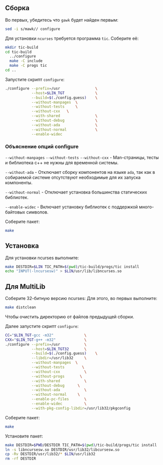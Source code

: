 <package-info :package="package" showsbu></package-info>

<script>
		new Vue({
		el: '#main',
		data: { package: {} },
		mounted: function () {
				this.getPackage('ncurses');
		},
		methods: {
			getPackage: function(name) {
					getPackage(name)
					.then(response => this.package = response);
			},
		}
  })
</script>

## Сборка

Во первых, убедитесь что `gawk` будет найден первым:

```bash
sed -i s/mawk// configure
```

Для установки `ncurses` требуется программа `tic`. Соберите её:
 
```bash
mkdir tic-build
cd tic-build
  ../configure
  make -C include
  make -C progs tic
cd ..
```

Запустите скрипт `configure`:

```bash
./configure --prefix=/usr                \
            --host=$LIN_TGT              \
            --build=$(./config.guess)    \
            --without-manpages  \
            --without-tests     \
            --without-cxx   \
            --with-shared                \
            --without-debug              \
            --without-ada                \
            --without-normal             \
            --enable-widec
```

### Объяснение опций configure

`--without-manpages` `--without-tests` `--without-cxx` - Man-страницы, тесты и библиотека c++ не нужны для временной системы.

`--without-ada` - Отключает сборку компонентов на языке `ada`, так как в собираемой системе отсутствуют необходимые для их запуска компоненты.

`--without-normal` - Отключает установка большинства статических библиотек.

`--enable-widec` - Включает установку библиотек с поддержкой много-байтовых символов. 

Соберите пакет:

```bash
make
```

## Установка

Для установки ncurses выполните:

```bash
make DESTDIR=$LIN TIC_PATH=$(pwd)/tic-build/progs/tic install
echo "INPUT(-lncursesw)" > $LIN/usr/lib/libncurses.so
```

## Для MultiLib

Соберите 32-битную версию ncurses:
Для этого, во первых выполните:

```bash
make distclean
```

Чтобы очистить директорию от файлов предыдущей сборки.

Далее запустите скрипт `configure`:

```bash
CC="$LIN_TGT-gcc -m32"              \
CXX="$LIN_TGT-g++ -m32"             \
./configure --prefix=/usr           \
            --host=$LIN_TGT32       \
            --build=$(./config.guess)    \
            --libdir=/usr/lib32     \
            --without-manpages  \
            --without-tests        \
            --without-cxx           \
            --without-progs       \
            --with-shared           \
            --without-debug      \
            --without-ada           \
            --without-normal     \
            --enable-pc-files       \
            --enable-widec          \
            --with-pkg-config-libdir=/usr/lib32/pkgconfig
```

Соберите пакет:

```bash
make
```

Установите пакет:

```bash
make DESTDIR=$PWD/DESTDIR TIC_PATH=$(pwd)/tic-build/progs/tic install
ln -s libncursesw.so DESTDIR/usr/lib32/libcursesw.so
cp -Rv DESTDIR/usr/lib32/* $LIN/usr/lib32
rm -rf DESTDIR
```
